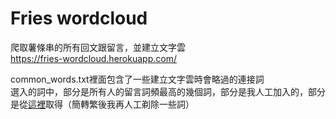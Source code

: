 # Fries wordcloud

爬取薯條串的所有回文跟留言，並建立文字雲  
https://fries-wordcloud.herokuapp.com/

common_words.txt裡面包含了一些建立文字雲時會略過的連接詞  
選入的詞中，部分是所有人的留言詞頻最高的幾個詞，部分是我人工加入的，部分是從[這裡](https://github.com/goto456/stopwords/blob/master/baidu_stopwords.txt)取得（簡轉繁後我再人工剃除一些詞）

